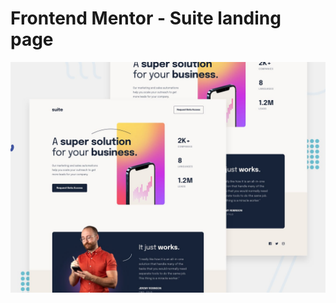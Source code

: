 # Frontend Mentor - Suite landing page

![Design preview for the Suite landing page coding challenge](./preview.jpg)
